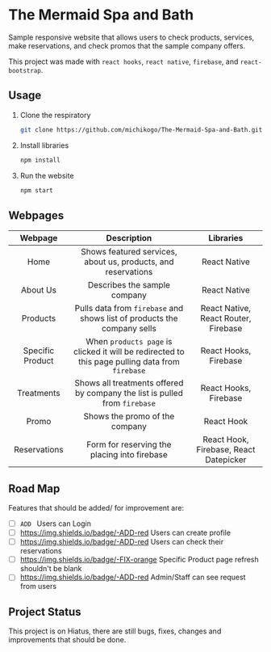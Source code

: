 # The Mermaid Spa and Bath
Sample responsive website that allows users to check products, services, make reservations, and check promos that the sample company offers. 

This project was made with `react hooks`, `react native`, `firebase`, and `react-bootstrap`.

## Usage
1. Clone the respiratory 
   ```bash
   git clone https://github.com/michikogo/The-Mermaid-Spa-and-Bath.git
   ```
2. Install libraries
   ```bash
   npm install
   ```
3. Run the website
   ```bash
   npm start
   ```

## Webpages
Webpage | Description | Libraries
| :---: | :---: | :---:
Home | Shows featured services, about us, products, and reservations |  React Native
About Us | Describes the sample company | React Native
Products | Pulls data from `firebase` and shows list of products the company sells | React Native, React Router, Firebase
Specific Product | When `products page` is clicked it will be redirected to this page pulling data from `firebase` | React Hooks, Firebase
Treatments | Shows all treatments offered by company the list is pulled from `firebase`  | React Hooks, Firebase
Promo | Shows the promo of the company | React Hook
Reservations | Form for reserving the placing into firebase | React Hook, Firebase, React Datepicker

## Road Map
Features that should be added/ for improvement are:
- [ ] ``ADD `` Users can Login
- [ ] https://img.shields.io/badge/-ADD-red Users can create profile
- [ ] https://img.shields.io/badge/-ADD-red Users can check their reservations
- [ ] https://img.shields.io/badge/-FIX-orange Specific Product page refresh shouldn't be blank
- [ ] https://img.shields.io/badge/-ADD-red Admin/Staff can see request from users

## Project Status
This project is on Hiatus, there are still bugs, fixes, changes and improvements that should be done.
